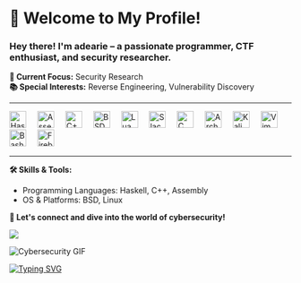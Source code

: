 <h1 align="left">👋 Welcome to My Profile!</h1>

### Hey there! I'm **adearie** – a passionate programmer, CTF enthusiast, and security researcher. 

**🔎 Current Focus:** Security Research  
**📚 Special Interests:** Reverse Engineering, Vulnerability Discovery

---

<div align="left">
  <img src="https://skillicons.dev/icons?i=haskell" height="30" alt="Haskell logo"  />
  <img width="12" />
  <img src="https://nasm.us/images/nasm.png" height="30" alt="Assembly (NASM) logo"  />
  <img width="12" />
  <img src="https://skillicons.dev/icons?i=cpp" height="30" alt="C++ logo"  />
  <img width="12" />
  <img src="https://skillicons.dev/icons?i=bsd" height="30" alt="BSD logo"  />
  <img width="12" />
  <img src="https://skillicons.dev/icons?i=lua" height="30" alt="Lua logo"  />
  <img width="12" />
  <img src="https://upload.wikimedia.org/wikipedia/commons/thumb/3/34/Slackware_logo.svg/512px-Slackware_logo.svg.png" height="30" alt="Slackware logo"  />
  <img width="12" />
  <img src="https://skillicons.dev/icons?i=c" height="30" alt="C logo"  />
  <img width="12" />
  <img src="https://skillicons.dev/icons?i=arch" height="30" alt="Arch Linux logo"  />
  <img width="12" />
  <img src="https://skillicons.dev/icons?i=kali" height="30" alt="Kali Linux logo"  />
  <img width="12" />
  <img src="https://skillicons.dev/icons?i=vim" height="30" alt="Vim logo"  />
  <img width="12" />
  <img src="https://skillicons.dev/icons?i=bash" height="30" alt="Bash logo"  />
  <img width="12" />
  <img src="https://skillicons.dev/icons?i=firebase" height="30" alt="Firebase logo"  />
</div>

---

**🛠️ Skills & Tools:**
- Programming Languages: Haskell, C++, Assembly
- OS & Platforms: BSD, Linux

**🚀 Let's connect and dive into the world of cybersecurity!**


![](https://komarev.com/ghpvc/?username=ariadesupriyatna&color=ff69b4)



![Cybersecurity GIF](https://media1.tenor.com/m/hoCDEsJMHXUAAAAd/assembly-coding.gif)

[![Typing SVG](https://readme-typing-svg.demolab.com/?lines=Hack.the.Universe)](https://git.io/typing-svg)

